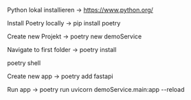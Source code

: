 Python lokal installieren -> https://www.python.org/


Install Poetry locally -> pip install poetry

Create new Projekt -> poetry new demoService

Navigate to first folder -> poetry install

poetry shell 

Create new app -> poetry add fastapi

Run app -> poetry run uvicorn demoService.main:app --reload
